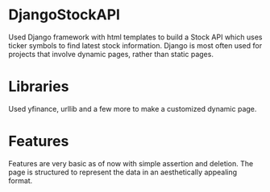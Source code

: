 # DjangoStockAPI
  Used Django framework with html templates to build a Stock API which uses ticker symbols to find latest stock information. Django is most often used for projects that involve dynamic pages, rather than static pages. 
# Libraries
  Used yfinance, urllib and a few more to make a customized dynamic page.
# Features
  Features are very basic as of now with simple assertion and deletion. The page is structured to represent the data in an aesthetically appealing format.
